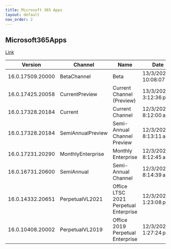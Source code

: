 ```yaml
---
title: Microsoft 365 Apps
layout: default
nav_order: 2
---
```


## Microsoft365Apps

[Link](https://www.microsoft.com/office)

| Version          | Channel           | Name                                  | Date                  | URI                                               |
| ---------------- | ----------------- | ------------------------------------- | --------------------- | ------------------------------------------------- |
| 16.0.17509.20000 | BetaChannel       | Beta                                  | 13/3/2024 10:08:07 pm | https://officecdn.microsoft.com/pr/wsus/setup.exe |
| 16.0.17425.20058 | CurrentPreview    | Current Channel (Preview)             | 13/3/2024 3:12:36 pm  | https://officecdn.microsoft.com/pr/wsus/setup.exe |
| 16.0.17328.20184 | Current           | Current Channel                       | 12/3/2024 8:12:00 am  | https://officecdn.microsoft.com/pr/wsus/setup.exe |
| 16.0.17328.20184 | SemiAnnualPreview | Semi-Annual Channel Preview           | 12/3/2024 8:13:11 am  | https://officecdn.microsoft.com/pr/wsus/setup.exe |
| 16.0.17231.20290 | MonthlyEnterprise | Monthly Enterprise                    | 12/3/2024 8:12:45 am  | https://officecdn.microsoft.com/pr/wsus/setup.exe |
| 16.0.16731.20600 | SemiAnnual        | Semi-Annual Channel                   | 12/3/2024 8:14:39 am  | https://officecdn.microsoft.com/pr/wsus/setup.exe |
| 16.0.14332.20651 | PerpetualVL2021   | Office LTSC 2021 Perpetual Enterprise | 12/3/2024 1:23:08 pm  | https://officecdn.microsoft.com/pr/wsus/setup.exe |
| 16.0.10408.20002 | PerpetualVL2019   | Office 2019 Perpetual Enterprise      | 12/3/2024 1:27:24 pm  | https://officecdn.microsoft.com/pr/wsus/setup.exe |
